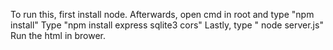 To run this, first install node.
Afterwards, open cmd in root and type "npm install"
Type "npm install express sqlite3 cors"
Lastly, type " node server.js"
Run the html in brower.
